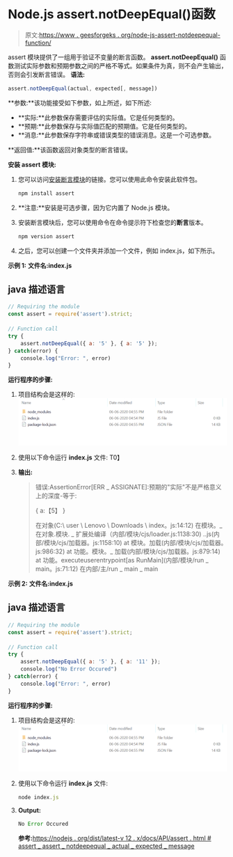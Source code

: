 # Node.js assert.notDeepEqual()函数

> 原文:[https://www . geesforgeks . org/node-js-assert-notdeepequal-function/](https://www.geeksforgeeks.org/node-js-assert-notdeepequal-function/)

assert 模块提供了一组用于验证不变量的断言函数。 **assert.notDeepEqual()** 函数测试实际参数和预期参数之间的严格不等式。如果条件为真，则不会产生输出，否则会引发断言错误。
**语法:**

```js
assert.notDeepEqual(actual, expected[, message])
```

**参数:**该功能接受如下参数，如上所述，如下所述:

*   **实际:**此参数保存需要评估的实际值。它是任何类型的。
*   **预期:**此参数保存与实际值匹配的预期值。它是任何类型的。
*   **消息:**此参数保存字符串或错误类型的错误消息。这是一个可选参数。

**返回值:**该函数返回对象类型的断言错误。

**安装 assert 模块:**

1.  您可以访问[安装断言模块](https://www.npmjs.com/package/assert)的链接。您可以使用此命令安装此软件包。

    ```js
    npm install assert
    ```

2.  **注意:**安装是可选步骤，因为它内置了 Node.js 模块。
3.  安装断言模块后，您可以使用命令在命令提示符下检查您的**断言**版本。

    ```js
    npm version assert
    ```

4.  之后，您可以创建一个文件夹并添加一个文件，例如 index.js，如下所示。

**示例 1:** **文件名:index.js**

## java 描述语言

```js
// Requiring the module
const assert = require('assert').strict;

// Function call
try {
    assert.notDeepEqual({ a: '5' }, { a: '5' });
} catch(error) {
    console.log("Error: ", error)
}
```

**运行程序的步骤:**

1.  项目结构会是这样的:
    ![](img/3209d9b4369c180282a34be8070d7d6e.png)
2.  使用以下命令运行 **index.js** 文件:
    T0】
3.  **输出:**

    > 错误:AssertionError[ERR _ ASSIGNATE]:预期的"实际"不是严格意义上的深度-等于:
    > 
    > {
    > a:【5】
    > }
    > 
    > 在对象(C:\ user \ Lenovo \ Downloads \ index。js:14:12)
    > 在模块。_ 在对象.模块. _ 扩展处编译（内部/模块/cjs/loader.js:1138:30)
    > ..js(内部/模块/cjs/加载器。js:1158:10)
    > at 模块。加载(内部/模块/cjs/加载器。js:986:32)
    > at 功能。模块。_ 加载(内部/模块/cjs/加载器。js:879:14)
    > at 功能。executeuserentrypoint[as RunMain](内部/模块/run _ main。js:71:12)
    > 在内部/主/run _ main _ main

**示例 2:** **文件名:index.js**

## java 描述语言

```js
// Requiring the module
const assert = require('assert').strict;

// Function call
try {
    assert.notDeepEqual({ a: '5' }, { a: '11' });
    console.log("No Error Occured")
} catch(error) {
    console.log("Error: ", error)
}
```

**运行程序的步骤:**

1.  项目结构会是这样的:![](img/3209d9b4369c180282a34be8070d7d6e.png)
2.  使用以下命令运行 **index.js** 文件:

    ```js
    node index.js
    ```

3.  **Output:**

    ```js
    No Error Occured
    ```

    **参考:**[https://nodejs . org/dist/latest-v 12 . x/docs/API/assert . html # assert _ assert _ notdeepequal _ actual _ expected _ message](https://nodejs.org/dist/latest-v12.x/docs/api/assert.html#assert_assert_notdeepequal_actual_expected_message)